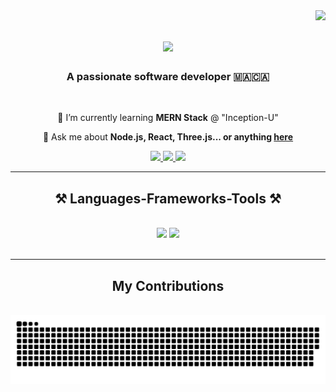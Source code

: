 <img align="right" src="https://visitor-badge.laobi.icu/badge?page_id=BMHDI.BMHDI" />

<h1 align="center">
    <img src="https://readme-typing-svg.herokuapp.com/?font=Righteous&size=35&center=true&vCenter=true&width=500&height=70&duration=4000&lines=Hi+There!+👋;+I'm+Tarik+BMHDI!;" />
</h1>

<h3 align="center">A passionate software developer 🇲🇦🇨🇦</h3>

<br/>

<div align="center">
 
 🌱 I’m currently learning **MERN Stack** @ "Inception-U"

💬 Ask me about **Node.js, React, Three.js... or anything [here](https://github.com/BMHDI/BMHDI/issues)**



 </div>
 
<div align="center"> 
  <a href="mailto:Tarikboumehdi91@gmail.com">
    <img src="https://img.shields.io/badge/Gmail-333333?style=for-the-badge&logo=gmail&logoColor=red" />
  </a>
  <a href="https://www.linkedin.com/in/tarik-boumehdi-a4b91a205/" target="_blank">
    <img src="https://img.shields.io/badge/LinkedIn-0077B5?style=for-the-badge&logo=linkedin&logoColor=white" target="_blank" />
  </a>
  <a href="https://sky1snotthelimit.netlify.app" target="_blank">
     <img src="https://img.shields.io/badge/Portfolio-FF5722?style=for-the-badge&logo=todoist&logoColor=white" target="_blank" /> <!-- sqlite, safari, google-chrome are other good icon options -->
  </a>
</div>

 <hr/>
 
<h2 align="center">⚒️ Languages-Frameworks-Tools ⚒️</h2>
<br/>
<div align="center">
    <img src="https://skillicons.dev/icons?i=react,bootstrap,mui,html,css,vscode,github,figma,tailwind,git" />
    <img src="https://skillicons.dev/icons?i=nodejs,python,javascript,typescript,express,mongodb,nextjs" /><br>
</div>

<br/>
<hr/>

<div align="center">
  <h2> My Contributions </h2>
  <br>
  <img alt="snake eating my contributions" src="https://raw.githubusercontent.com/BMHDI/BMHDI/output/github-snake.svg" />
  
  <br/><br/><br/>
</div>




